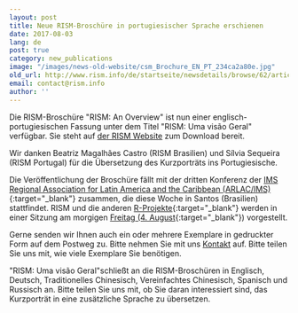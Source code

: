 ```yaml
---
layout: post
title: Neue RISM-Broschüre in portugiesischer Sprache erschienen
date: 2017-08-03
lang: de
post: true
category: new_publications
image: "/images/news-old-website/csm_Brochure_EN_PT_234ca2a80e.jpg"
old_url: http://www.rism.info/de/startseite/newsdetails/browse/62/article/64/new-rism-brochure-available-in-portuguese.html
email: contact@rism.info
author: ''
---
```


Die RISM-Broschüre "RISM: An Overview" ist nun einer englisch-portugiesischen Fassung unter dem Titel "RISM: Uma visão Geral" verfügbar. Sie steht auf [der RISM Website](/publications/brochures.html) zum Download bereit.

Wir danken Beatriz Magalhães Castro (RISM Brasilien) und Sílvia Sequeira (RISM Portugal) für die Übersetzung des Kurzporträts ins Portugiesische.

Die Veröffentlichung der Broschüre fällt mit der dritten Konferenz der [IMS Regional Association for Latin America and the Caribbean (ARLAC/IMS)](http://3congreso.arlac-ims.com/){:target="_blank"} zusammen, die diese Woche in Santos (Brasilien) stattfindet. RISM und die anderen [R-Projekte](http://www.r-musicprojects.org/){:target="_blank"} werden in einer Sitzung am morgigen [Freitag (4. August](http://3congreso.arlac-ims.com/sexta-feira-04-de-agosto/){:target="_blank"}) vorgestellt.

Gerne senden wir Ihnen auch ein oder mehrere Exemplare in gedruckter Form auf dem Postweg zu. Bitte nehmen Sie mit uns [Kontakt](mailto:contact@rism.info) auf. Bitte teilen Sie uns mit, wie viele Exemplare Sie benötigen.

"RISM: Uma visão Geral"schließt an die RISM-Broschüren in Englisch, Deutsch, Traditionelles Chinesisch, Vereinfachtes Chinesisch, Spanisch und Russisch an. Bitte teilen Sie uns mit, ob Sie daran interessiert sind, das Kurzporträt in eine zusätzliche Sprache zu übersetzen.


